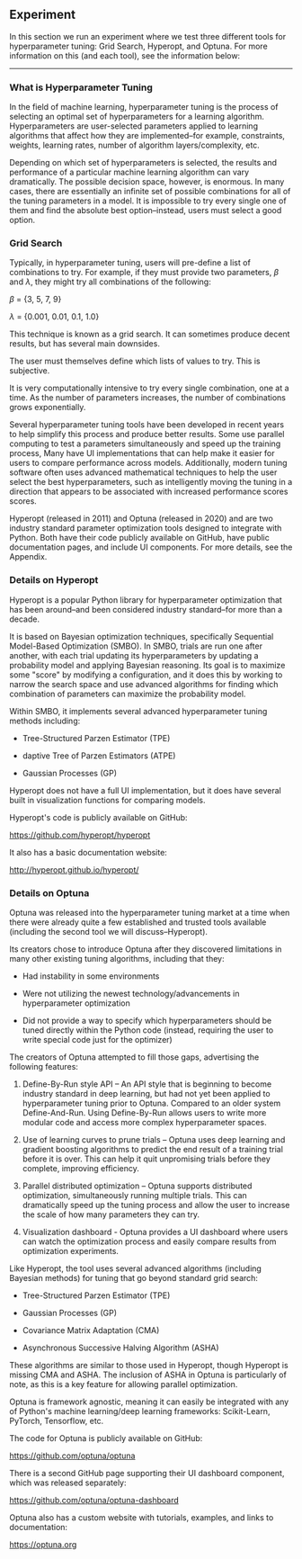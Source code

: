 ## Experiment

In this section we run an experiment where we test three different tools for hyperparameter tuning: Grid Search, Hyperopt, and Optuna. For more information on this (and each tool), see the information below:

___________

### What is Hyperparameter Tuning

In the field of machine learning, hyperparameter tuning is the process of selecting an optimal set of hyperparameters for a learning algorithm. Hyperparameters are user-selected parameters applied to learning algorithms that affect how they are implemented–for example, constraints, weights, learning rates, number of algorithm layers/complexity, etc.

Depending on which set of hyperparameters is selected, the results and performance of a particular machine learning algorithm can vary dramatically. The possible decision space, however, is enormous. In many cases, there are essentially an infinite set of possible combinations for all of the tuning parameters in a model. It is impossible to try every single one of them and find the absolute best option–instead, users must select a good option.

### Grid Search

Typically, in hyperparameter tuning, users will pre-define a list of combinations to try. For example, if they must provide two parameters, $\beta$ and $\lambda$, they might try all combinations of the following:

$\beta$ = {3, 5, 7, 9}

$\lambda$ = {0.001, 0.01, 0.1, 1.0}

This technique is known as a grid search. It can sometimes produce decent results, but has several main downsides.

The user must themselves define which lists of values to try. This is subjective.

It is very computationally intensive to try every single combination, one at a time. As the number of parameters increases, the number of combinations grows exponentially.

Several hyperparameter tuning tools have been developed in recent years to help simplify this process and produce better results. Some use parallel computing to test a parameters simultaneously and speed up the training process, Many have UI implementations that can help make it easier for users to compare performance across models. Additionally, modern tuning software often uses advanced mathematical techniques to help the user select the best hyperparameters, such as intelligently moving the tuning in a direction that appears to be associated with increased performance scores scores.

Hyperopt (released in 2011) and Optuna (released in 2020) and are two industry standard parameter optimization tools designed to integrate with Python. Both have their code publicly available on GitHub, have public documentation pages, and include UI components. For more details, see the Appendix.


### Details on Hyperopt

Hyperopt is a popular Python library for hyperparameter optimization that has been around–and been considered industry standard–for more than a decade.

It is based on Bayesian optimization techniques, specifically Sequential Model-Based Optimization (SMBO). In SMBO, trials are run one after another, with each trial updating its hyperparameters by updating a probability model and applying Bayesian reasoning. Its goal is to maximize some "score" by modifying a configuration, and it does this by working to narrow the search space and use advanced algorithms for finding which combination of parameters can maximize the probability model.

Within SMBO, it implements several advanced hyperparameter tuning methods including:

- Tree-Structured Parzen Estimator (TPE)

- daptive Tree of Parzen Estimators (ATPE)

- Gaussian Processes (GP)

Hyperopt does not have a full UI implementation, but it does have several built in visualization functions for comparing models.

Hyperopt's code is publicly available on GitHub:

https://github.com/hyperopt/hyperopt

It also has a basic documentation website:

http://hyperopt.github.io/hyperopt/

### Details on Optuna

Optuna was released into the hyperparameter tuning market at a time when there were already quite a few established and trusted tools available (including the second tool we will discuss–Hyperopt).

Its creators chose to introduce Optuna after they discovered limitations in many other existing tuning algorithms, including that they:

- Had instability in some environments

- Were not utilizing the newest technology/advancements in hyperparameter optimization

- Did not provide a way to specify which hyperparameters should be tuned directly within the Python code (instead, requiring the user to write special code just for the optimizer)

The creators of Optuna attempted to fill those gaps, advertising the following features:

1. Define-By-Run style API – An API style that is beginning to become industry standard in deep learning, but had not yet been applied to hyperparameter tuning prior to Optuna. Compared to an older system Define-And-Run. Using Define-By-Run allows users to write more modular code and access more complex hyperparameter spaces.

2. Use of learning curves to prune trials – Optuna uses deep learning and gradient boosting algorithms to predict the end result of a training trial before it is over. This can help it quit unpromising trials before they complete, improving efficiency.

3. Parallel distributed optimization – Optuna supports distributed optimization, simultaneously running multiple trials. This can dramatically speed up the tuning process and allow the user to increase the scale of how many parameters they can try.

4. Visualization dashboard - Optuna provides a UI dashboard where users can watch the optimization process and easily compare results from optimization experiments.

Like Hyperopt, the tool uses several advanced algorithms (including Bayesian methods) for tuning that go beyond standard grid search:

- Tree-Structured Parzen Estimator (TPE)

- Gaussian Processes (GP)

- Covariance Matrix Adaptation (CMA)

- Asynchronous Successive Halving Algorithm (ASHA)

These algorithms are similar to those used in Hyperopt, though Hyperopt is missing CMA and ASHA. The inclusion of ASHA in Optuna is particularly of note, as this is a key feature for allowing parallel optimization.

Optuna is framework agnostic, meaning it can easily be integrated with any of Python's machine learning/deep learning frameworks: Scikit-Learn, PyTorch, Tensorflow, etc.

The code for Optuna is publicly available on GitHub:

https://github.com/optuna/optuna

There is a second GitHub page supporting their UI dashboard component, which was released separately:

https://github.com/optuna/optuna-dashboard

Optuna also has a custom website with tutorials, examples, and links to documentation:

https://optuna.org
